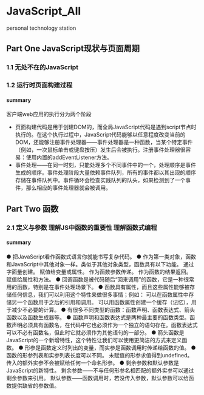 # JavaScript_All
personal technology station

## Part One JavaScript现状与页面周期

### 1.1 无处不在的JavaScript

### 1.2 运行时页面构建过程

#### summary
客户端web应用的执行分为两个阶段
- 页面构建代码是用于创建DOM的，而全局JavaScript代码是遇到script节点时执行的。在这个执行过程中，JavaScript代码能够以任意程度改变当前的DOM，还能够注册事件处理器——事件处理器是一种函数，当某个特定事件（例如，一次鼠标单击或键盘按压）发生后会被执行。注册事件处理器很容易：使用内置的addEventListener方法。
- 事件处理——在同一时刻，只能处理多个不同事件中的一个，处理顺序是事件生成的顺序。事件处理阶段大量依赖事件队列，所有的事件都以其出现的顺序存储在事件队列中。事件循环会检查实践队列的队头，如果检测到了一个事件，那么相应的事件处理器就会被调用。

## Part Two 函数

### 2.1 定义与参数 理解JS中函数的重要性 理解函数式编程

#### summary
● 把JavaScript看作函数式语言你就能书写复杂代码。
● 作为第一类对象，函数和JavaScript中其他对象一样。类似于其他对象类型，函数具有以下功能。
 通过字面量创建。
 赋值给变量或属性。
 作为函数参数传递。
 作为函数的结果返回。
 赋值给属性和方法。
● 回调函数是被代码随后“回来调用”的函数，它是一种很常用的函数，特别是在事件处理场景下。
● 函数具有属性，而且这些属性能够被存储任何信息，我们可以利用这个特性来做很多事情；例如：
 可以在函数属性中存储另一个函数用于之后的引用和调用。
 可以用函数属性创建一个缓存（记忆），用于减少不必要的计算。
● 有很多不同类型的函数：函数声明、函数表达式、箭头函数以及函数生成器等。
● 函数声明和函数表达式是两种最主要的函数类型。函数声明必须具有函数名，在代码中它也必须作为一个独立的语句存在。函数表达式可以不必有函数名，但此时它就必须作为其他语句的一部分。
● 箭头函数是JavaScript的一个新增特性，这个特性让我们可以使用更简洁的方式来定义函数。
● 形参是函数定义时列出的变量，而实参是函数调用时传递给函数的值。
● 函数的形参列表和实参列表长度可以不同。
 未赋值的形参求值得到undefined。
 传入的额外实参不会被赋给任何一个命名形参。
● 剩余参数和默认参数是JavaScript的新特性。
 剩余参数——不与任何形参名相匹配的额外实参可以通过剩余参数来引用。
 默认参数——函数调用时，若没传入参数，默认参数可以给函数提供缺省的参数值。


